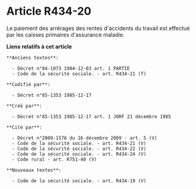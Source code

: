 # Article R434-20

Le paiement des arrérages des rentes d'accidents du travail est effectué par les caisses primaires d'assurance maladie.

**Liens relatifs à cet article**

	**Anciens textes**:

	  - Décret n°84-1073 1984-12-03 art. 1 PARTIE
	  - Code de la sécurité sociale. - art. R434-21 (T)

	**Codifié par**:

	  - Décret n°85-1353 1985-12-17

	**Créé par**:

	  - Décret n°85-1353 1985-12-17 art. 1 JORF 21 décembre 1985

	**Cité par**:

	  - Décret n°2009-1576 du 16 décembre 2009 - art. 5 (V)
	  - Code de la sécurité sociale. - art. R434-21 (V)
	  - Code de la sécurité sociale. - art. R434-22 (V)
	  - Code de la sécurité sociale. - art. R434-24 (V)
	  - Code rural - art. R751-40 (V)

	**Nouveaux textes**:

	  - Code de la sécurité sociale. - art. R434-19 (V)
